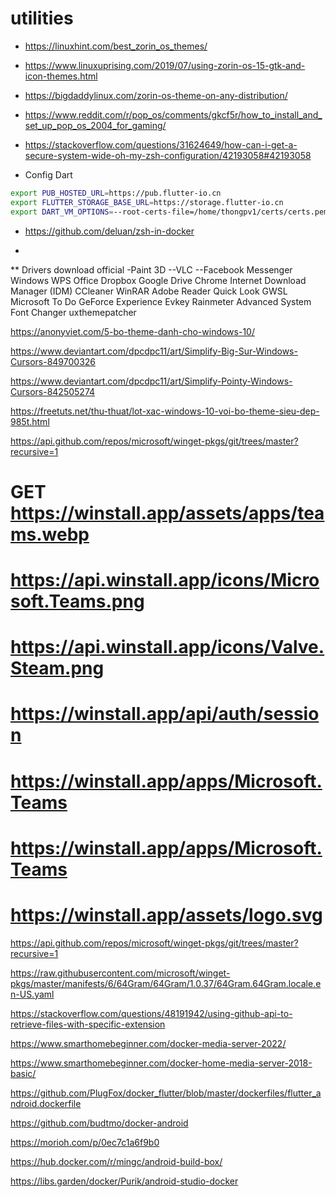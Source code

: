 # utilities

- https://linuxhint.com/best_zorin_os_themes/
- https://www.linuxuprising.com/2019/07/using-zorin-os-15-gtk-and-icon-themes.html
- https://bigdaddylinux.com/zorin-os-theme-on-any-distribution/
- https://www.reddit.com/r/pop_os/comments/gkcf5r/how_to_install_and_set_up_pop_os_2004_for_gaming/
- https://stackoverflow.com/questions/31624649/how-can-i-get-a-secure-system-wide-oh-my-zsh-configuration/42193058#42193058


- Config Dart
```bash
export PUB_HOSTED_URL=https://pub.flutter-io.cn
export FLUTTER_STORAGE_BASE_URL=https://storage.flutter-io.cn
export DART_VM_OPTIONS=--root-certs-file=/home/thongpv1/certs/certs.pem
```

- https://github.com/deluan/zsh-in-docker


* 
** Drivers download official
-Paint 3D
--VLC
--Facebook Messenger Windows
WPS Office
Dropbox
Google Drive
Chrome
Internet Download Manager (IDM)
CCleaner
WinRAR
Adobe Reader
Quick Look
GWSL
Microsoft To Do
GeForce Experience
Evkey
Rainmeter
Advanced System Font Changer
uxthemepatcher

https://anonyviet.com/5-bo-theme-danh-cho-windows-10/

https://www.deviantart.com/dpcdpc11/art/Simplify-Big-Sur-Windows-Cursors-849700326

https://www.deviantart.com/dpcdpc11/art/Simplify-Pointy-Windows-Cursors-842505274

https://freetuts.net/thu-thuat/lot-xac-windows-10-voi-bo-theme-sieu-dep-985t.html

https://api.github.com/repos/microsoft/winget-pkgs/git/trees/master?recursive=1

# GET https://winstall.app/assets/apps/teams.webp

# https://api.winstall.app/icons/Microsoft.Teams.png

# https://api.winstall.app/icons/Valve.Steam.png

# https://winstall.app/api/auth/session

# https://winstall.app/apps/Microsoft.Teams

# https://winstall.app/apps/Microsoft.Teams

# https://winstall.app/assets/logo.svg


https://api.github.com/repos/microsoft/winget-pkgs/git/trees/master?recursive=1

https://raw.githubusercontent.com/microsoft/winget-pkgs/master/manifests/6/64Gram/64Gram/1.0.37/64Gram.64Gram.locale.en-US.yaml

https://stackoverflow.com/questions/48191942/using-github-api-to-retrieve-files-with-specific-extension


https://www.smarthomebeginner.com/docker-media-server-2022/

https://www.smarthomebeginner.com/docker-home-media-server-2018-basic/

https://github.com/PlugFox/docker_flutter/blob/master/dockerfiles/flutter_android.dockerfile

https://github.com/budtmo/docker-android

https://morioh.com/p/0ec7c1a6f9b0

https://hub.docker.com/r/mingc/android-build-box/

https://libs.garden/docker/Purik/android-studio-docker


